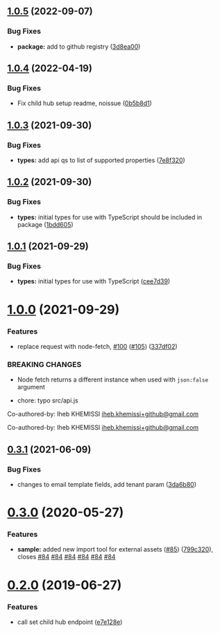 ## [1.0.5](https://github.com/5app/digital-hub-api/compare/v1.0.4...v1.0.5) (2022-09-07)


### Bug Fixes

* **package:** add to github registry ([3d8ea00](https://github.com/5app/digital-hub-api/commit/3d8ea005da756405b8634263e05adb94f27be7e4))

## [1.0.4](https://github.com/5app/digital-hub-api/compare/v1.0.3...v1.0.4) (2022-04-19)


### Bug Fixes

* Fix child hub setup readme, noissue ([0b5b8d1](https://github.com/5app/digital-hub-api/commit/0b5b8d1772a025ee0f5c737dbdce3b141f51ee55))

## [1.0.3](https://github.com/5app/digital-hub-api/compare/v1.0.2...v1.0.3) (2021-09-30)


### Bug Fixes

* **types:** add api qs to list of supported properties ([7e8f320](https://github.com/5app/digital-hub-api/commit/7e8f320f740dde32bb5475c9f00e1a67eb1ec085))

## [1.0.2](https://github.com/5app/digital-hub-api/compare/v1.0.1...v1.0.2) (2021-09-30)


### Bug Fixes

* **types:** initial types for use with TypeScript should be included in package ([1bdd605](https://github.com/5app/digital-hub-api/commit/1bdd605053e10ad26f23ed01636845e9a5f6d214))

## [1.0.1](https://github.com/5app/digital-hub-api/compare/v1.0.0...v1.0.1) (2021-09-29)


### Bug Fixes

* **types:** initial types for use with TypeScript ([cee7d39](https://github.com/5app/digital-hub-api/commit/cee7d394da5d50aa98012a65366a98035d8fdf11))

# [1.0.0](https://github.com/5app/digital-hub-api/compare/v0.3.1...v1.0.0) (2021-09-29)


### Features

* replace request with node-fetch, [#100](https://github.com/5app/digital-hub-api/issues/100) ([#105](https://github.com/5app/digital-hub-api/issues/105)) ([337df02](https://github.com/5app/digital-hub-api/commit/337df021fb1377573ff338c748bab0bd2c5d6836))


### BREAKING CHANGES

* Node fetch returns a different instance when used with `json:false` argument

* chore: typo src/api.js

Co-authored-by: Iheb KHEMISSI <iheb.khemissi+github@gmail.com>

Co-authored-by: Iheb KHEMISSI <iheb.khemissi+github@gmail.com>

## [0.3.1](https://github.com/5app/digital-hub-api/compare/v0.3.0...v0.3.1) (2021-06-09)


### Bug Fixes

* changes to email template fields, add tenant param ([3da6b80](https://github.com/5app/digital-hub-api/commit/3da6b80226c94f0d384ef1c4bca87c5f950b9448))

# [0.3.0](https://github.com/5app/digital-hub-api/compare/v0.2.0...v0.3.0) (2020-05-27)


### Features

* **sample:** added new import tool for external assets ([#85](https://github.com/5app/digital-hub-api/issues/85)) ([799c320](https://github.com/5app/digital-hub-api/commit/799c320c52337f0454b2811213890d61bb3d5a0b)), closes [#84](https://github.com/5app/digital-hub-api/issues/84) [#84](https://github.com/5app/digital-hub-api/issues/84) [#84](https://github.com/5app/digital-hub-api/issues/84) [#84](https://github.com/5app/digital-hub-api/issues/84) [#84](https://github.com/5app/digital-hub-api/issues/84) [#84](https://github.com/5app/digital-hub-api/issues/84)

# [0.2.0](https://github.com/5app/digital-hub-api/compare/v0.1.2...v0.2.0) (2019-06-27)


### Features

* call set child hub endpoint ([e7e128e](https://github.com/5app/digital-hub-api/commit/e7e128e))
